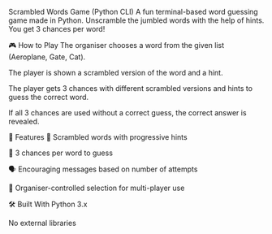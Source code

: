 Scrambled Words Game (Python CLI)
A fun terminal-based word guessing game made in Python.
Unscramble the jumbled words with the help of hints. You get 3 chances per word!

🎮 How to Play
The organiser chooses a word from the given list (Aeroplane, Gate, Cat).

The player is shown a scrambled version of the word and a hint.

The player gets 3 chances with different scrambled versions and hints to guess the correct word.

If all 3 chances are used without a correct guess, the correct answer is revealed.

🔧 Features
🧩 Scrambled words with progressive hints

🎯 3 chances per word to guess

🗣️ Encouraging messages based on number of attempts

🧍 Organiser-controlled selection for multi-player use

🛠️ Built With
Python 3.x

No external libraries